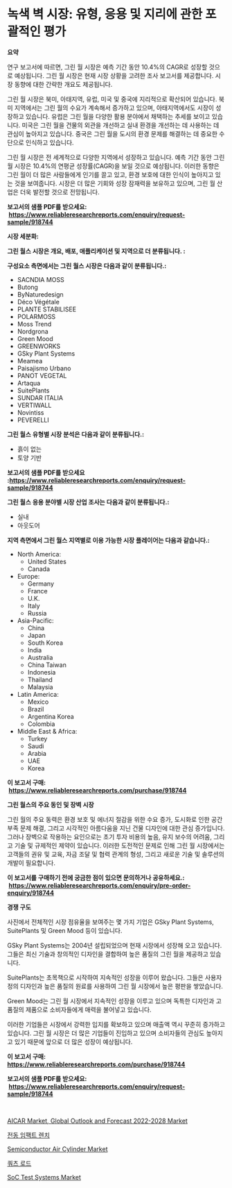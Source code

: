 <p><h1>녹색 벽 시장: 유형, 응용 및 지리에 관한 포괄적인 평가</h1></p><p><strong>요약</strong></p>
<p><p>연구 보고서에 따르면, 그린 월 시장은 예측 기간 동안 10.4%의 CAGR로 성장할 것으로 예상됩니다. 그린 월 시장은 현재 시장 상황을 고려한 조사 보고서를 제공합니다. 시장 동향에 대한 간략한 개요도 제공됩니다.</p><p>그린 월 시장은 북미, 아태지역, 유럽, 미국 및 중국에 지리적으로 확산되어 있습니다. 북미 지역에서는 그린 월의 수요가 계속해서 증가하고 있으며, 아태지역에서도 시장이 성장하고 있습니다. 유럽은 그린 월을 다양한 활용 분야에서 채택하는 추세를 보이고 있습니다. 미국은 그린 월을 건물의 외관을 개선하고 실내 환경을 개선하는 데 사용하는 데 관심이 높아지고 있습니다. 중국은 그린 월을 도시의 환경 문제를 해결하는 데 중요한 수단으로 인식하고 있습니다.</p><p>그린 월 시장은 전 세계적으로 다양한 지역에서 성장하고 있습니다. 예측 기간 동안 그린 월 시장은 10.4%의 연평균 성장률(CAGR)을 보일 것으로 예상됩니다. 이러한 동향은 그린 월이 더 많은 사람들에게 인기를 끌고 있고, 환경 보호에 대한 인식이 높아지고 있는 것을 보여줍니다. 시장은 더 많은 기회와 성장 잠재력을 보유하고 있으며, 그린 월 산업은 더욱 발전할 것으로 전망됩니다.</p></p>
<p><strong>보고서의 샘플 PDF를 받으세요: &nbsp;<a href="https://www.reliableresearchreports.com/enquiry/request-sample/918744">https://www.reliableresearchreports.com/enquiry/request-sample/918744</a></strong></p>
<p><strong>시장 세분화:</strong></p>
<p><strong> 그린 월스 시장은 개요, 배포, 애플리케이션 및 지역으로 더 분류됩니다. :</strong></p>
<p><strong>구성요소 측면에서는 그린 월스 시장은 다음과 같이 분류됩니다.:</strong></p>
<p><ul><li>SACNDIA MOSS</li><li>Butong</li><li>ByNaturedesign</li><li>Déco Végétale</li><li>PLANTE STABILISEE</li><li>POLARMOSS</li><li>Moss Trend</li><li>Nordgrona</li><li>Green Mood</li><li>GREENWORKS</li><li>GSky Plant Systems</li><li>Meamea</li><li>Paisajismo Urbano</li><li>PANOT VEGETAL</li><li>Artaqua</li><li>SuitePlants</li><li>SUNDAR ITALIA</li><li>VERTIWALL</li><li>Novintiss</li><li>PEVERELLI</li></ul></p>
<p><strong> 그린 월스 유형별 시장 분석은 다음과 같이 분류됩니다.:</strong></p>
<p><ul><li>흙이 없는</li><li>토양 기반</li></ul></p>
<p><strong>보고서의 샘플 PDF를 받으세요 :<a href="https://www.reliableresearchreports.com/enquiry/request-sample/918744">https://www.reliableresearchreports.com/enquiry/request-sample/918744</a></strong></p>
<p><strong> 그린 월스 응용 분야별 시장 산업 조사는 다음과 같이 분류됩니다.:</strong></p>
<p><ul><li>실내</li><li>아웃도어</li></ul></p>
<p><strong>지역 측면에서 그린 월스 지역별로 이용 가능한 시장 플레이어는 다음과 같습니다.:</strong></p>
<p><ul>
    <li>
        North America:
        <ul>
            <li>United States</li>
            <li>Canada</li>
        </ul>
    </li>
    <li>
        Europe:
        <ul>
            <li>Germany</li>
            <li>France</li>
            <li>U.K.</li>
            <li>Italy</li>
            <li>Russia</li>
        </ul>
    </li>
    <li>
        Asia-Pacific:
        <ul>
            <li>China</li>
            <li>Japan</li>
            <li>South Korea</li>
            <li>India</li>
            <li>Australia</li>
            <li>China Taiwan</li>
            <li>Indonesia</li>
            <li>Thailand</li>
            <li>Malaysia</li>
        </ul>
    </li>
    <li>
        Latin America:
        <ul>
            <li>Mexico</li>
            <li>Brazil</li>
            <li>Argentina Korea</li>
            <li>Colombia</li>
        </ul>
    </li>
    <li>
        Middle East & Africa:
        <ul>
            <li>Turkey</li>
            <li>Saudi</li>
            <li>Arabia</li>
            <li>UAE</li>
            <li>Korea</li>
        </ul>
    </li>
    </ul></p>
<p><strong>이 보고서 구매: &nbsp;<a href="https://www.reliableresearchreports.com/purchase/918744">https://www.reliableresearchreports.com/purchase/918744</a></strong></p>
<p><strong>그린 월스의 주요 동인 및 장벽 시장</strong></p>
<p><p>그린 월의 주요 동력은 환경 보호 및 에너지 절감을 위한 수요 증가, 도시화로 인한 공간 부족 문제 해결, 그리고 시각적인 아름다움을 지닌 건물 디자인에 대한 관심 증가입니다. 그러나 장벽으로 작용하는 요인으로는 초기 투자 비용의 높음, 유지 보수의 어려움, 그리고 기술 및 규제적인 제약이 있습니다. 이러한 도전적인 문제로 인해 그린 월 시장에서는 고객들의 권유 및 교육, 자금 조달 및 협력 관계의 형성, 그리고 새로운 기술 및 솔루션의 개발이 필요합니다.</p></p>
<p><strong>이 보고서를 구매하기 전에 궁금한 점이 있으면 문의하거나 공유하세요.: &nbsp;<a href="https://www.reliableresearchreports.com/enquiry/pre-order-enquiry/918744">https://www.reliableresearchreports.com/enquiry/pre-order-enquiry/918744</a></strong></p>
<p><strong>경쟁 구도</strong></p>
<p><p>사진에서 전체적인 시장 점유율을 보여주는 몇 가지 기업은 GSky Plant Systems, SuitePlants 및 Green Mood 등이 있습니다.</p><p>GSky Plant Systems는 2004년 설립되었으며 현재 시장에서 성장해 오고 있습니다. 그들은 최신 기술과 창의적인 디자인을 결합하여 높은 품질의 그린 월을 제공하고 있습니다.</p><p>SuitePlants는 초목책으로 시작하여 지속적인 성장을 이루어 왔습니다. 그들은 사용자 정의 디자인과 높은 품질의 원료를 사용하여 그린 월 시장에서 높은 평판을 쌓았습니다.</p><p>Green Mood는 그린 월 시장에서 지속적인 성장을 이루고 있으며 독특한 디자인과 고품질의 제품으로 소비자들에게 매력을 불어넣고 있습니다.</p><p>이러한 기업들은 시장에서 강력한 입지를 확보하고 있으며 매출액 역시 꾸준히 증가하고 있습니다. 그린 월 시장은 더 많은 기업들이 진입하고 있으며 소비자들의 관심도 높아지고 있기 때문에 앞으로 더 많은 성장이 예상됩니다.</p></p>
<p><strong>이 보고서 구매: &nbsp; <a href="https://www.reliableresearchreports.com/purchase/918744">https://www.reliableresearchreports.com/purchase/918744</a></strong></p>
<p><strong>보고서의 샘플 PDF를 받으세요: &nbsp;<a href="https://www.reliableresearchreports.com/enquiry/request-sample/918744">https://www.reliableresearchreports.com/enquiry/request-sample/918744</a></strong><strong></strong></p>
<p>&nbsp;</p>
<p><p><a href="https://military-diascia-e68.notion.site/Global-AICAR-Market-Global-Outlook-and-Forecast-2022-2028-Market-Size-and-Market-Trends-Insights-a-7de76a23991640748c712fda1b130f94">AICAR Market, Global Outlook and Forecast 2022-2028 Market</a></p><p><a href="https://medium.com/@kadeherman5e31oo7xi2th9fx/%EC%A0%84%EA%B8%B0-%EC%B6%A9%EA%B2%A9-%EB%A0%8C%EC%B9%98-%EC%8B%9C%EC%9E%A5-%EC%A0%90%EC%9C%A0%EC%9C%A8-%EB%B3%80%ED%99%94-%EB%B0%8F-%EC%8B%9C%EC%9E%A5-%EC%84%B1%EC%9E%A5-%EB%8F%99%ED%96%A5-2024-2031%EB%85%84-ddac08c05710">전동 임팩트 렌치</a></p><p><a href="https://github.com/castoriffic/Market-Research-Report-List-3/blob/main/semiconductor-air-cylinder-market.md">Semiconductor Air Cylinder Market</a></p><p><a href="https://medium.com/@moyahfrancoestellec51j635wcx/%ED%80%84%EC%B8%A0-%EB%A1%9C%EB%93%9C-%EC%8B%9C%EC%9E%A5-%EC%A7%80%ED%91%9C-%ED%95%B4%EC%84%9D-%EC%8B%9C%EC%9E%A5-%EC%A0%90%EC%9C%A0%EC%9C%A8-%ED%8A%B8%EB%A0%8C%EB%93%9C-%EB%B0%8F-%EC%84%B1%EC%9E%A5-%ED%8C%A8%ED%84%B4-5dbb626197c7">쿼츠 로드</a></p><p><a href="https://github.com/yoshih12/Market-Research-Report-List-2/blob/main/soc-test-systems-market.md">SoC Test Systems Market</a></p></p>